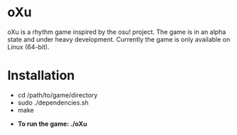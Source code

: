 # oXu
oXu is a rhythm game inspired by the osu! project.
The game is in an alpha state and under heavy development.
Currently the game is only available on Linux (64-bit).

# Installation
  - cd /path/to/game/directory
  - sudo ./dependencies.sh
  - make
  + <b>To run the game: ./oXu</b>
